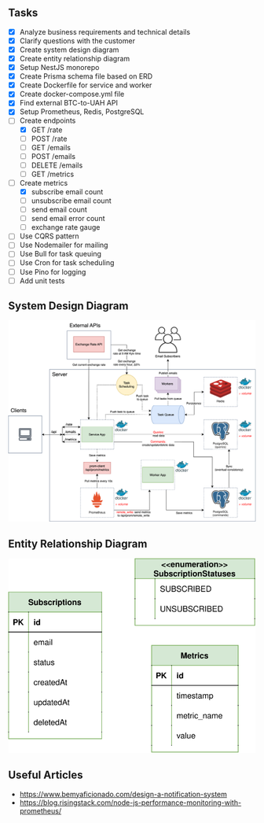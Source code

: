 ## Tasks

- [x] Analyze business requirements and technical details
- [x] Clarify questions with the customer
- [x] Create system design diagram
- [x] Create entity relationship diagram
- [x] Setup NestJS monorepo
- [x] Create Prisma schema file based on ERD
- [x] Create Dockerfile for service and worker
- [x] Create docker-compose.yml file
- [x] Find external BTC-to-UAH API
- [x] Setup Prometheus, Redis, PostgreSQL
- [ ] Create endpoints
  - [x] GET /rate
  - [ ] POST /rate
  - [ ] GET /emails
  - [ ] POST /emails
  - [ ] DELETE /emails
  - [ ] GET /metrics
- [ ] Create metrics
  - [x] subscribe email count
  - [ ] unsubscribe email count
  - [ ] send email count
  - [ ] send email error count
  - [ ] exchange rate gauge
- [ ] Use CQRS pattern
- [ ] Use Nodemailer for mailing
- [ ] Use Bull for task queuing
- [ ] Use Cron for task scheduling
- [ ] Use Pino for logging
- [ ] Add unit tests

## System Design Diagram

<p align="center">
  <picture>
    <source media="(prefers-color-scheme: light)">
    <img src="./images/system_design.svg">
  </picture>
</p>

## Entity Relationship Diagram

<p align="center">
  <picture>
    <source media="(prefers-color-scheme: light)">
    <img src="./images/erd.svg">
  </picture>
</p>

## Useful Articles

- https://www.bemyaficionado.com/design-a-notification-system
- https://blog.risingstack.com/node-js-performance-monitoring-with-prometheus/

